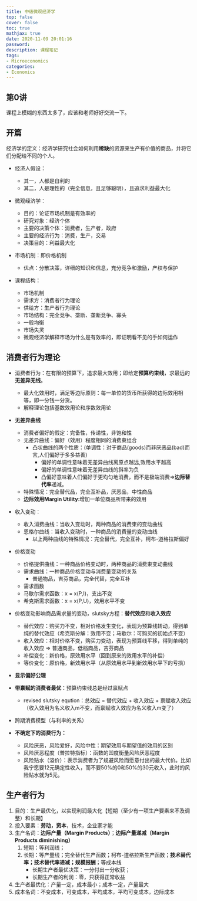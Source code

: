 ```yaml
---
title: 中级微观经济学
top: false
cover: false
toc: true
mathjax: true
date: 2020-11-09 20:01:16
password:
description: 课程笔记
tags:
- Microeconomics
categories:
- Economics
---
```


## 第0讲

课程上模糊的东西太多了，应该和老师好好交流一下。

## 开篇

经济学的定义：经济学研究社会如何利用**稀缺**的资源来生产有价值的商品，并将它们分配给不同的个人。
<!-- more -->
- 经济人假设：
  - 其一，人都是自利的
  - 其二，人是理性的（完全信息，且足够聪明），且追求利益最大化

- 微观经济学：
  - 目的：论证市场机制是有效率的
  - 研究对象：经济个体
  - 主要的决策个体：消费者，生产者，政府
  - 主要的经济行为：消费，生产，交易
  - 决策目的：利益最大化

- 市场机制：即价格机制
  - 优点：分散决策，详细的知识和信息，充分竞争和激励，产权与保护

- 课程结构：
  - 市场机制
  - 需求方：消费者行为理论
  - 供给方：生产者行为理论
  - 市场结构：完全竞争、垄断、垄断竞争、寡头
  - 一般均衡
  - 市场失灵
  - 微观经济学解释市场为什么是有效率的，即证明看不见的手如何运作

## 消费者行为理论

- 消费者行为：在有限的预算下，追求最大效用；即给定**预算约束线**，求最远的**无差异无线**。
  - 最大化效用时，满足等边际原则：每一单位的货币所获得的边际效用相等，即一分钱一分货。
  - 解释理论包括基数效用论和序数效用论
- **无差异曲线**
  - 消费者偏好的假定：完备性，传递性，非饱和性
  - 无差异曲线：偏好（效用）程度相同的消费束组合
    - 凸状曲线的两个性质：(单调性：对于商品(goods)而非厌恶品(bad)而言,人们偏好于多多益善)
      - 偏好的单调性意味着无差异曲线离原点越远,效用水平越高
      - 偏好的单调性意味着无差异曲线的斜率为负
      - 凸偏好意味着人们偏好于更均匀地消费，而不是极端消费=>**边际替代率**递减。
  - 特殊情况：完全替代品，完全互补品，厌恶品，中性商品
  - **边际效用Margin Utility**:增加一单位商品所带来的效用

- 收入变动：
  - 收入消费曲线：当收入变动时，两种商品的消费束的变动曲线
  - 恩格尔曲线：当收入变动时，一种商品的消费量的变动曲线
    - 以上两种曲线的特殊情况：完全替代，完全互补，柯布-道格拉斯偏好

- 价格变动
  - 价格提供曲线：一种商品价格变动时，两种商品的消费束变动曲线
  - 需求曲线：一种商品价格变动与消费量变动的关系
    - 普通物品，吉芬商品，完全代替，完全互补
  - 需求函数
  - 马歇尔需求函数：x = x(P,I)，支出不变
  - 希克斯需求函数：x = x(P,U)，效用水平不变

- 价格变动影响商品需求量的变动，slutsky方程：**替代效应**和**收入效应**
  - 替代效应：购买力不变，相对价格发生变化，表现为预算线转动，得到单纯的替代效应（希克斯分解：效用不变；马歇尔：可购买的初始点不变）
  - 收入效应：相对价格不变，购买力变动，表现为预算线平移，得到单纯的收入效应 => 普通商品，低档商品，吉芬商品
  - 补偿变化：新价格，原效用水平（回到原来的效用水平的补偿）
  - 等价变化：原价格，新效用水平（从原效用水平到新效用水平下的亏损）

- **显示偏好公理**
- **带禀赋的消费者最优**：预算约束线总是经过禀赋点
  - revised slutsky eqution：总效应 = 替代效应 + 收入效应 + 禀赋收入效应（收入效用为名义收入m不变，而禀赋收入效应为名义收入m变了）
- 跨期消费模型（与利率的关系）
- **不确定下的消费行为：**
  - 风险厌恶，风险爱好，风险中性：期望效用与期望值的效用的区别
  - 风险厌恶程度（普拉特指标）：函数的凹度衡量风险厌恶程度
  - 风险贴水（溢价）：表示消费者为了规避风险而愿意付出的最大代价。比如我宁愿要12元确定性收入，而不要50%的0和50%的30元收入，此时的风险贴水就为5元。

## 生产者行为

1. 目的：生产最优化，以实现利润最大化【短期（至少有一项生产要素来不及调整）和长期】
2. 投入要素：**劳动，资本**，技术，企业家才能
3. 生产名词：**边际产量（Margin Products）**；**边际产量递减（Margin Products diminishing）**
   1. 短期：等利润线；
   2. 长期：等产量线；完全替代生产函数；柯布-道格拉斯生产函数；**技术替代率；技术替代率递减；规模报酬**；等成本线
      - 长期生产者最优决策：一分付出一分收获；
      - 长期生产者的利润：零，只获得正常收益
4. 生产者最优化：产量一定，成本最小；成本一定，产量最大
5. 成本名词：不变成本，可变成本，平均成本，平均可变成本，边际成本